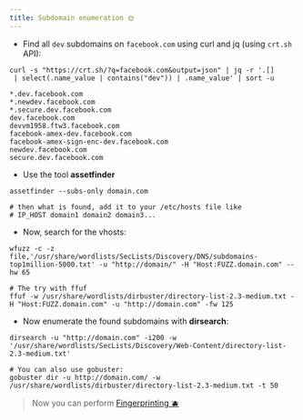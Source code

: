 ```yaml
---
title: Subdomain enumeration 🌞
---
```

 - Find all `dev` subdomains on `facebook.com` using curl and jq (using `crt.sh` API):

```shell
curl -s "https://crt.sh/?q=facebook.com&output=json" | jq -r '.[]
 | select(.name_value | contains("dev")) | .name_value' | sort -u
 
*.dev.facebook.com
*.newdev.facebook.com
*.secure.dev.facebook.com
dev.facebook.com
devvm1958.ftw3.facebook.com
facebook-amex-dev.facebook.com
facebook-amex-sign-enc-dev.facebook.com
newdev.facebook.com
secure.dev.facebook.com
```

 - Use the tool **assetfinder**

```shell
assetfinder --subs-only domain.com

# then what is found, add it to your /etc/hosts file like
# IP_HOST domain1 domain2 domain3...
```

- Now, search for the vhosts:

```shell
wfuzz -c -z file,'/usr/share/wordlists/SecLists/Discovery/DNS/subdomains-top1million-5000.txt' -u "http://domain/" -H "Host:FUZZ.domain.com" --hw 65

# The try with ffuf
ffuf -w /usr/share/wordlists/dirbuster/directory-list-2.3-medium.txt -H "Host:FUZZ.domain.com" -u "http://domain.com" -fw 125
```

- Now enumerate the found subdomains with **dirsearch**:

```shell
dirsearch -u "http://domain.com" -i200 -w '/usr/share/wordlists/SecLists/Discovery/Web-Content/directory-list-2.3-medium.txt'

# You can also use gobuster:
gobuster dir -u http://domain.com/ -w /usr/share/wordlists/dirbuster/directory-list-2.3-medium.txt -t 50
```

> Now you can perform [Fingerprinting 🫐](fingerprinting.md)

